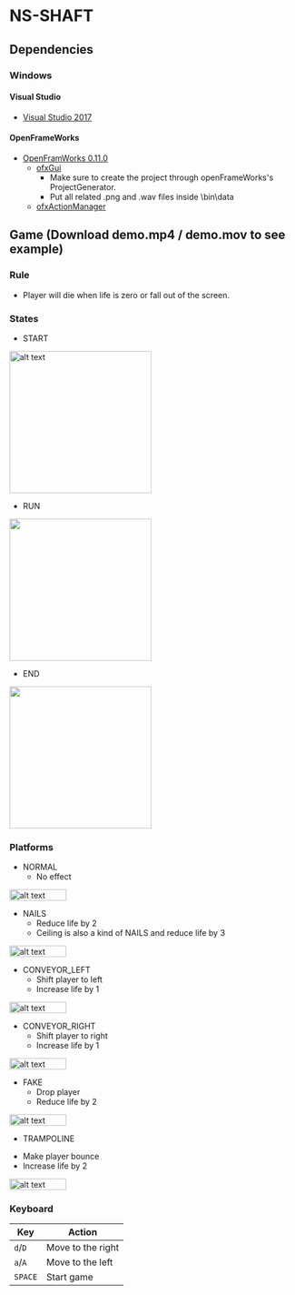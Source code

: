 # NS-SHAFT

## Dependencies

### Windows

#### Visual Studio

- [Visual Studio 2017](https://visualstudio.microsoft.com/)

#### OpenFrameWorks

- [OpenFramWorks 0.11.0](https://openframeworks.cc/)
  - [ofxGui](https://openframeworks.cc/documentation/ofxGui/)
    - Make sure to create the project through openFrameWorks's ProjectGenerator.
    - Put all related .png and .wav files inside \bin\data
  - [ofxActionManager](https://github.com/Furkanzmc/ofxActionManager)
  
## Game (Download demo.mp4 / demo.mov to see example)

### Rule

- Player will die when life is zero or fall out of the screen.

### States

- START
<img src="https://github.com/CS126FA19/fantastic-finale-914-Chu/blob/master/start.PNG" alt="alt text" width="250" height="250">

- RUN
<img src="https://github.com/CS126FA19/fantastic-finale-914-Chu/blob/master/Run.PNG" width="250" height="250">

- END
<img src="https://github.com/CS126FA19/fantastic-finale-914-Chu/blob/master/End.PNG" width="250" height="250">

### Platforms

- NORMAL
  * No effect
<img src="https://github.com/CS126FA19/fantastic-finale-914-Chu/blob/master/normal.png" alt="alt text" width="100" height="20">

- NAILS
  * Reduce life by 2
  * Ceiling is also a kind of NAILS and reduce life by 3
<img src="https://github.com/CS126FA19/fantastic-finale-914-Chu/blob/master/nails.png" alt="alt text" width="100" height="20">

- CONVEYOR_LEFT
  * Shift player to left
  * Increase life by 1
<img src="https://github.com/CS126FA19/fantastic-finale-914-Chu/blob/master/conveyor_left.png" alt="alt text" width="100" height="20">

- CONVEYOR_RIGHT
  * Shift player to right
  * Increase life by 1
<img src="https://github.com/CS126FA19/fantastic-finale-914-Chu/blob/master/conveyor_right.png" alt="alt text" width="100" height="20">

- FAKE
  * Drop player
  * Reduce life by 2
<img src="https://github.com/CS126FA19/fantastic-finale-914-Chu/blob/master/fake.png" alt="alt text" width="100" height="20">

- TRAMPOLINE
 * Make player bounce
 * Increase life by 2
<img src="https://github.com/CS126FA19/fantastic-finale-914-Chu/blob/master/trampoline.png" alt="alt text" width="100" height="20">

### Keyboard

| Key      | Action                                                      |
|----------|-------------------------------------------------------------|
| `d`/`D`  | Move to the right                                           |
| `a`/`A`  | Move to the left                                            |
| `SPACE`  | Start game                                                  |


